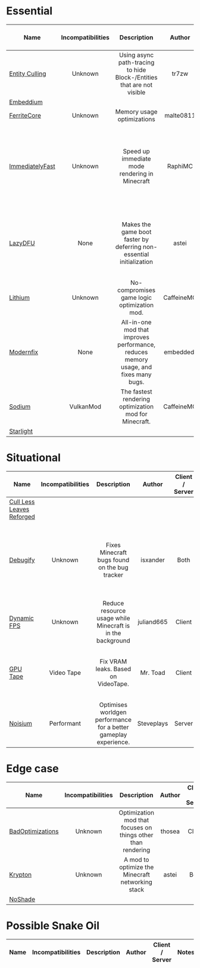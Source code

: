 # Essential
| Name | Incompatibilities | Description | Author | Client / Server | Notes |
| --- | :---: | :---: | :---: | :---: | :---: |
| [Entity Culling](https://modrinth.com/mod/entityculling) | Unknown | Using async path-tracing to hide Block-/Entities that are not visible | tr7zw | Client | N/A |
| [Embeddium](https://modrinth.com/mod/sk9rgfiA) |
| [FerriteCore](https://modrinth.com/mod/uXXizFIs) | Unknown | Memory usage optimizations | malte0811 | Both | N/A |
| [ImmediatelyFast](https://modrinth.com/mod/immediatelyfast) | Unknown | Speed up immediate mode rendering in Minecraft | RaphiMC | Client | Effect is most noticable on CPU bottleneck and old CPU setups, according to the author | 
| [LazyDFU](https://modrinth.com/mod/lazydfu) | None | Makes the game boot faster by deferring non-essential initialization | astei | Both | Patched on servers on 1.19.4+. Patched on clients starting with 1.21.x. |
| [Lithium](https://modrinth.com/mod/lithium) | Unknown | No-compromises game logic optimization mod. | CaffeineMC | Both | N/A |
| [Modernfix](https://modrinth.com/mod/nmDcB62a) | None | All-in-one mod that improves performance, reduces memory usage, and fixes many bugs. | embeddedt | Both | 1.21.5+ builds can be obtained from Simply Optimized. |
| [Sodium](https://modrinth.com/mod/sodium) | VulkanMod | The fastest rendering optimization mod for Minecraft. | CaffeineMC | Client | N/A |
| [Starlight](https://modrinth.com/mod/iRfIGC1s) | 

# Situational
| Name | Incompatibilities | Description | Author | Client / Server | Notes |
| --- | :---: | :---: | :---: | :---: | :---: |
| [Cull Less Leaves Reforged](https://modrinth.com/mod/qthuEuVy) |
| [Debugify](https://modrinth.com/mod/debugify) | Unknown | Fixes Minecraft bugs found on the bug tracker | isxander | Both | This is mainly a bugfix mod, but some mods such as ForgetMeChunk and Entity Collision FPS Fix are included in this mod, so it counts. |
| [Dynamic FPS](https://modrinth.com/mod/dynamic-fps) | Unknown | Reduce resource usage while Minecraft is in the background | juliand665 | Client | Also applies to battery mode and idle mode. Overrides Vanilla's "AFK Mode" setting. |
| [GPU Tape](https://modrinth.com/mod/gputape) | Video Tape | Fix VRAM leaks. Based on VideoTape. | Mr. Toad | Client | Vulkan compatible fork of Video Tape available on more setups (older versions, Forge setups) |
| [Noisium](https://modrinth.com/mod/KuNKN7d2) | Performant | Optimises worldgen performance for a better gameplay experience. | Steveplays | Server | Also works on Singleplayer / LAN servers if the host has the mod | 

# Edge case
| Name | Incompatibilities | Description | Author | Client / Server | Notes |
| --- | :---: | :---: | :---: | :---: | :---: |
| [BadOptimizations](https://modrinth.com/mod/badoptimizations) | Unknown | Optimization mod that focuses on things other than rendering | thosea | Client | N/A |
| [Krypton](https://modrinth.com/mod/krypton) | Unknown | A mod to optimize the Minecraft networking stack | astei | Both | N/A |
| [NoShade](https://modrinth.com/mod/no-shade) | 

# Possible Snake Oil
| Name | Incompatibilities | Description | Author | Client / Server | Notes |
| --- | :---: | :---: | :---: | :---: | :---: |
